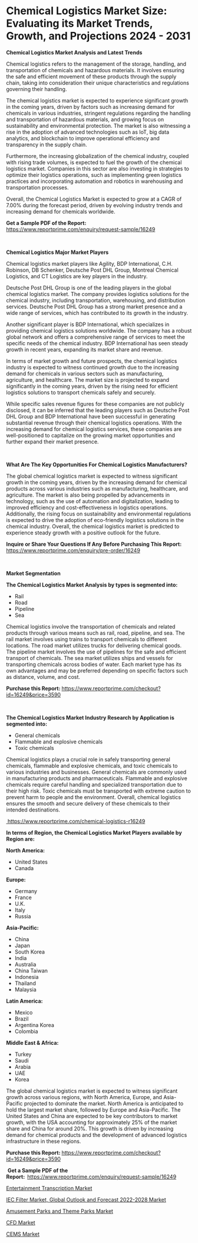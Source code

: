 <p><h1>Chemical Logistics Market Size: Evaluating its Market Trends, Growth, and Projections 2024 - 2031</h1></p><p><strong>Chemical Logistics Market Analysis and Latest Trends</strong></p>
<p><p>Chemical logistics refers to the management of the storage, handling, and transportation of chemicals and hazardous materials. It involves ensuring the safe and efficient movement of these products through the supply chain, taking into consideration their unique characteristics and regulations governing their handling.</p><p>The chemical logistics market is expected to experience significant growth in the coming years, driven by factors such as increasing demand for chemicals in various industries, stringent regulations regarding the handling and transportation of hazardous materials, and growing focus on sustainability and environmental protection. The market is also witnessing a rise in the adoption of advanced technologies such as IoT, big data analytics, and blockchain to improve operational efficiency and transparency in the supply chain.</p><p>Furthermore, the increasing globalization of the chemical industry, coupled with rising trade volumes, is expected to fuel the growth of the chemical logistics market. Companies in this sector are also investing in strategies to optimize their logistics operations, such as implementing green logistics practices and incorporating automation and robotics in warehousing and transportation processes.</p><p>Overall, the Chemical Logistics Market is expected to grow at a CAGR of 7.00% during the forecast period, driven by evolving industry trends and increasing demand for chemicals worldwide.</p></p>
<p><strong>Get a Sample PDF of the Report:&nbsp;</strong> <a href="https://www.reportprime.com/enquiry/request-sample/16249">https://www.reportprime.com/enquiry/request-sample/16249</a></p>
<p>&nbsp;</p>
<p><strong>Chemical Logistics Major Market Players</strong></p>
<p><p>Chemical logistics market players like Agility, BDP International, C.H. Robinson, DB Schenker, Deutsche Post DHL Group, Montreal Chemical Logistics, and CT Logistics are key players in the industry. </p><p>Deutsche Post DHL Group is one of the leading players in the global chemical logistics market. The company provides logistics solutions for the chemical industry, including transportation, warehousing, and distribution services. Deutsche Post DHL Group has a strong market presence and a wide range of services, which has contributed to its growth in the industry.</p><p>Another significant player is BDP International, which specializes in providing chemical logistics solutions worldwide. The company has a robust global network and offers a comprehensive range of services to meet the specific needs of the chemical industry. BDP International has seen steady growth in recent years, expanding its market share and revenue.</p><p>In terms of market growth and future prospects, the chemical logistics industry is expected to witness continued growth due to the increasing demand for chemicals in various sectors such as manufacturing, agriculture, and healthcare. The market size is projected to expand significantly in the coming years, driven by the rising need for efficient logistics solutions to transport chemicals safely and securely.</p><p>While specific sales revenue figures for these companies are not publicly disclosed, it can be inferred that the leading players such as Deutsche Post DHL Group and BDP International have been successful in generating substantial revenue through their chemical logistics operations. With the increasing demand for chemical logistics services, these companies are well-positioned to capitalize on the growing market opportunities and further expand their market presence.</p></p>
<p>&nbsp;</p>
<p><strong>What Are The Key Opportunities For Chemical Logistics Manufacturers?</strong></p>
<p><p>The global chemical logistics market is expected to witness significant growth in the coming years, driven by the increasing demand for chemical products across various industries such as manufacturing, healthcare, and agriculture. The market is also being propelled by advancements in technology, such as the use of automation and digitalization, leading to improved efficiency and cost-effectiveness in logistics operations. Additionally, the rising focus on sustainability and environmental regulations is expected to drive the adoption of eco-friendly logistics solutions in the chemical industry. Overall, the chemical logistics market is predicted to experience steady growth with a positive outlook for the future.</p></p>
<p><strong>Inquire or Share Your Questions If Any Before Purchasing This Report:</strong> <a href="https://www.reportprime.com/enquiry/pre-order/16249">https://www.reportprime.com/enquiry/pre-order/16249</a></p>
<p>&nbsp;</p>
<p><strong>Market Segmentation</strong></p>
<p><strong>The Chemical Logistics Market Analysis by types is segmented into:</strong></p>
<p><ul><li>Rail</li><li>Road</li><li>Pipeline</li><li>Sea</li></ul></p>
<p><p>Chemical logistics involve the transportation of chemicals and related products through various means such as rail, road, pipeline, and sea. The rail market involves using trains to transport chemicals to different locations. The road market utilizes trucks for delivering chemical goods. The pipeline market involves the use of pipelines for the safe and efficient transport of chemicals. The sea market utilizes ships and vessels for transporting chemicals across bodies of water. Each market type has its own advantages and may be preferred depending on specific factors such as distance, volume, and cost.</p></p>
<p><strong>Purchase this Report:&nbsp;</strong><a href="https://www.reportprime.com/checkout?id=16249&price=3590">https://www.reportprime.com/checkout?id=16249&price=3590</a></p>
<p>&nbsp;</p>
<p><strong>The Chemical Logistics Market Industry Research by Application is segmented into:</strong></p>
<p><ul><li>General chemicals</li><li>Flammable and explosive chemicals</li><li>Toxic chemicals</li></ul></p>
<p><p>Chemical logistics plays a crucial role in safely transporting general chemicals, flammable and explosive chemicals, and toxic chemicals to various industries and businesses. General chemicals are commonly used in manufacturing products and pharmaceuticals. Flammable and explosive chemicals require careful handling and specialized transportation due to their high risk. Toxic chemicals must be transported with extreme caution to prevent harm to people and the environment. Overall, chemical logistics ensures the smooth and secure delivery of these chemicals to their intended destinations.</p></p>
<p><a href="https://www.reportprime.com/chemical-logistics-r16249">&nbsp;https://www.reportprime.com/chemical-logistics-r16249</a></p>
<p><strong>In terms of Region, the Chemical Logistics Market Players available by Region are:</strong></p>
<p>
    <p> <strong> North America: </strong>
        <ul>
            <li>United States</li>
            <li>Canada</li>
        </ul>
        </p> 
    <p> <strong> Europe: </strong>
        <ul>
            <li>Germany</li>
            <li>France</li>
            <li>U.K.</li>
            <li>Italy</li>
            <li>Russia</li>
        </ul>
        </p> 
    <p> <strong> Asia-Pacific: </strong>
        <ul>
            <li>China</li>
            <li>Japan</li>
            <li>South Korea</li>
            <li>India</li>
            <li>Australia</li>
            <li>China Taiwan</li>
            <li>Indonesia</li>
            <li>Thailand</li>
            <li>Malaysia</li>
        </ul>
        </p> 
    <p> <strong> Latin America: </strong>
        <ul>
            <li>Mexico</li>
            <li>Brazil</li>
            <li>Argentina Korea</li>
            <li>Colombia</li>
        </ul>
        </p> 
    <p> <strong> Middle East & Africa: </strong>
        <ul>
            <li>Turkey</li>
            <li>Saudi</li>
            <li>Arabia</li>
            <li>UAE</li>
            <li>Korea</li>
        </ul>
    </p>
    </p>
<p><p>The global chemical logistics market is expected to witness significant growth across various regions, with North America, Europe, and Asia-Pacific projected to dominate the market. North America is anticipated to hold the largest market share, followed by Europe and Asia-Pacific. The United States and China are expected to be key contributors to market growth, with the USA accounting for approximately 25% of the market share and China for around 20%. This growth is driven by increasing demand for chemical products and the development of advanced logistics infrastructure in these regions.</p></p>
<p><strong>Purchase this Report: </strong><a href="https://www.reportprime.com/checkout?id=16249&price=3590">https://www.reportprime.com/checkout?id=16249&price=3590</a></p>
<p>&nbsp;<strong>Get a Sample PDF of the Report:&nbsp;&nbsp;</strong><a href="https://www.reportprime.com/enquiry/request-sample/16249">https://www.reportprime.com/enquiry/request-sample/16249</a></p>
<p><strong></strong></p>
<p><p><a href="https://medium.com/@gyuj5h/emerging-entertainment-transcription-market-opportunities-market-analysis-for-investors-and-2ad7b10e306b">Entertainment Transcription Market</a></p><p><a href="https://issuu.com/reportprime-2/docs/iec-filter-market-global-outlook-an_e7ffb56773d967">IEC Filter Market, Global Outlook and Forecast 2022-2028 Market</a></p><p><a href="https://medium.com/@phil.gibson0756/amusement-parks-and-theme-parks-market-share-market-analysis-growth-trends-forecasts-for-b4ba8d800f64">Amusement Parks and Theme Parks Market</a></p><p><a href="https://github.com/marloy8/Market-Research-Report-List-6/blob/main/cfd-market.md">CFD Market</a></p><p><a href="https://github.com/WillieWoodard/Market-Research-Report-List-6/blob/main/cems-market.md">CEMS Market</a></p></p>